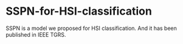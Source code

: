 # SSPN-for-HSI-classification
SSPN is a model we proposed for HSI classification. And it has been published in IEEE TGRS.
